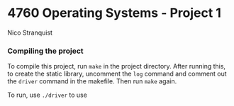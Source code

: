 # 4760 Operating Systems - Project 1

Nico Stranquist

### Compiling the project

To compile this project, run `make` in the project directory. After running this, to create the static library, uncomment the `log` command and comment out the `driver` command in the makefile. Then run `make` again.

To run, use `./driver` to use
